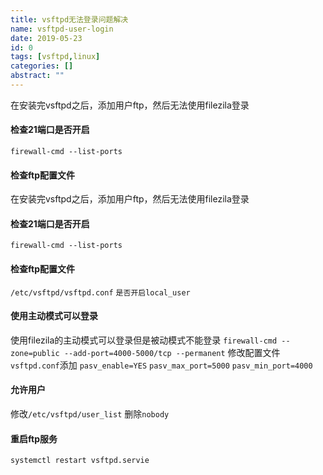 ```yaml
---
title: vsftpd无法登录问题解决
name: vsftpd-user-login
date: 2019-05-23
id: 0
tags: [vsftpd,linux]
categories: []
abstract: ""
---
```



在安装完vsftpd之后，添加用户ftp，然后无法使用filezila登录

#### 检查21端口是否开启

`firewall-cmd --list-ports`

#### 检查ftp配置文件
<!--more-->


在安装完vsftpd之后，添加用户ftp，然后无法使用filezila登录

#### 检查21端口是否开启

`firewall-cmd --list-ports`

#### 检查ftp配置文件<!--more-->

`/etc/vsftpd/vsftpd.conf`
`是否开启local_user`

#### 使用主动模式可以登录

使用filezila的主动模式可以登录但是被动模式不能登录
`firewall-cmd --zone=public --add-port=4000-5000/tcp --permanent`
修改配置文件`vsftpd.conf`添加
`pasv_enable=YES`
`pasv_max_port=5000`
`pasv_min_port=4000`

#### 允许用户

修改`/etc/vsftpd/user_list` 删除`nobody`

#### 重启ftp服务

`systemctl restart vsftpd.servie`